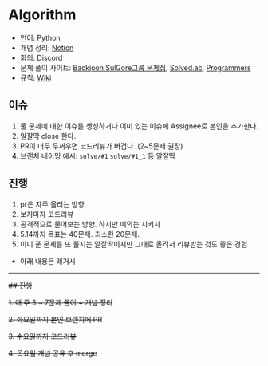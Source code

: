 # Algorithm

- 언어: Python
- 개념 정리: [Notion](https://sulgore.notion.site/b27bb3cdd99b4613a4bd601b03f112ea)
- 회의: Discord
- 문제 풀이 사이트: [Backjoon SulGore그룹 문제집](https://www.acmicpc.net/group/workbook/list/6864), [Solved.ac](https://solved.ac/class), [Programmers](https://programmers.co.kr/learn/challenges)
- 규칙: [Wiki](https://github.com/16-SulGore/Algorithm/wiki)

## 이슈
1. 풀 문제에 대한 이슈를 생성하거나 이미 있는 이슈에 Assignee로 본인을 추가한다.
2. 알잘딱 close 한다.
3. PR이 너무 두꺼우면 코드리뷰가 버겁다. (2~5문제 권장)
4. 브랜치 네이밍 예시: `solve/#1` `solve/#1_1` 등 알잘딱

## 진행
1. pr은 자주 올리는 방향
2. 보자마자 코드리뷰
3. 공격적으로 물어보는 방향. 하지만 예의는 지키자
4. 5.14까지 목표는 40문제. 최소한 20문제.
5. 이미 푼 문제를 또 풀지는 알잘딱이지만 그대로 올려서 리뷰받는 것도 좋은 경험

- 아래 내용은 레거시
---
~~## 진행~~

~~1. 매 주 3 ~ 7문제 풀이 + 개념 정리~~

~~2. 화요일까지 본인 브랜치에 PR~~

~~3. 수요일까지 코드리뷰~~

~~4. 목요일 개념 공유 후 merge~~
